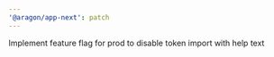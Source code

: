 ```yaml
---
'@aragon/app-next': patch
---
```


Implement feature flag for prod to disable token import with help text
